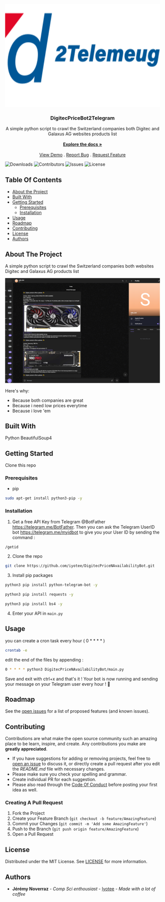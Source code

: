 <p align="center">
  <a href="https://github.com/Iyotee/DigitecPriceNAvailabilityBot">
    <img src="images/logo.svg" alt="Logo" width="669" height="335">
  </a>

  <h3 align="center">DigitecPriceBot2Telegram</h3>

  <p align="center">
    A simple python script to crawl the Switzerland companies both Digitec and Galaxus AG websites products list
    <br/>
    <br/>
    <a href="https://github.com/Iyotee/DigitecPriceNAvailabilityBot"><strong>Explore the docs »</strong></a>
    <br/>
    <br/>
    <a href="https://github.com/Iyotee/DigitecPriceNAvailabilityBot">View Demo</a>
    .
    <a href="https://github.com/Iyotee/DigitecPriceNAvailabilityBot/issues">Report Bug</a>
    .
    <a href="https://github.com/Iyotee/DigitecPriceNAvailabilityBot/issues">Request Feature</a>
  </p>
</p>

![Downloads](https://img.shields.io/github/downloads/Iyotee/DigitecPriceNAvailabilityBot/total) ![Contributors](https://img.shields.io/github/contributors/Iyotee/DigitecPriceNAvailabilityBot?color=dark-green) ![Issues](https://img.shields.io/github/issues/Iyotee/DigitecPriceNAvailabilityBot) ![License](https://img.shields.io/github/license/Iyotee/DigitecPriceNAvailabilityBot)


## Table Of Contents

* [About the Project](#about-the-project)
* [Built With](#built-with)
* [Getting Started](#getting-started)
  * [Prerequisites](#prerequisites)
  * [Installation](#installation)
* [Usage](#usage)
* [Roadmap](#roadmap)
* [Contributing](#contributing)
* [License](#license)
* [Authors](#authors)


## About The Project


A simple python script to crawl the Switzerland companies both websites Digitec and Galaxus AG products list

![Screen Shot](images/screenshot.png)

Here's why:

* Because both companies are great
* Because i need low prices everytime
* Because i love 'em


## Built With

Python
BeautifulSoup4


## Getting Started

Clone this repo

### Prerequisites

* pip

```sh
sudo apt-get install python3-pip -y
```

### Installation

1. Get a free API Key from Telegram @BotFather https://telegram.me/BotFather. Then you can ask the Telegram UserID bot https://telegram.me/myidbot to give you your User ID by sending the command :

```sh
/getid
```

2. Clone the repo

```sh
git clone https://github.com/iyotee/DigitecPriceNAvailabilityBot.git
```

3. Install pip packages

```sh
python3 pip install python-telegram-bot -y
```

```sh
python3 pip install requests -y
```

```sh
python3 pip install bs4 -y
```

4. Enter your API in `main.py`


## Usage

you can create a cron task every hour ( 0 * * * * ) 

```sh
crontab -e
```
edit the end of the files by appending :
```sh
0 * * * * python3 DigitecPriceNAvailabilityBot/main.py
```

Save and exit with ctrl+x and that's it ! Your bot is now running and sending your message on your Telegram user every hour ! 🎊


## Roadmap

See the [open issues](https://github.com/Iyotee/DigitecPriceNAvailabilityBot/issues) for a list of proposed features (and known issues).

## Contributing

Contributions are what make the open source community such an amazing place to be learn, inspire, and create. Any contributions you make are **greatly appreciated**.
* If you have suggestions for adding or removing projects, feel free to [open an issue](https://github.com/Iyotee/DigitecPriceNAvailabilityBot/issues/new) to discuss it, or directly create a pull request after you edit the *README.md* file with necessary changes.
* Please make sure you check your spelling and grammar.
* Create individual PR for each suggestion.
* Please also read through the [Code Of Conduct](https://github.com/Iyotee/DigitecPriceNAvailabilityBot/blob/main/CODE_OF_CONDUCT.md) before posting your first idea as well.

### Creating A Pull Request

1. Fork the Project
2. Create your Feature Branch (`git checkout -b feature/AmazingFeature`)
3. Commit your Changes (`git commit -m 'Add some AmazingFeature'`)
4. Push to the Branch (`git push origin feature/AmazingFeature`)
5. Open a Pull Request

## License

Distributed under the MIT License. See [LICENSE](https://github.com/Iyotee/DigitecPriceNAvailabilityBot/blob/main/LICENSE.md) for more information.

## Authors

* **Jérémy Noverraz** - *Comp Sci enthousiast* - [Iyotee](https://github.com/iyotee/) - *Made with a lot of coffee*
